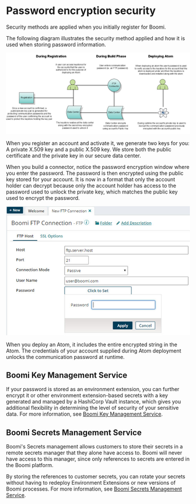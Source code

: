 # Password encryption security

<head>
  <meta name="guidename" content="Platform"/>
  <meta name="context" content="GUID-89953624-ed1f-4c27-9b31-24f1bf2f2d74"/>
</head>

Security methods are applied when you initially register for Boomi.

The following diagram illustrates the security method applied and how it is used when storing password information.

![The phases of password encryption.](./Images/other-dg-password-encryption_b2b0cfb1-e67d-48fe-afeb-f9ee677beb20.jpg)

When you register an account and activate it, we generate two keys for you: A private X.509 key and a public X.509 key. We store both the public certificate and the private key in our secure data center.

When you build a connector, notice the password encryption window where you enter the password. The password is then encrypted using the public key stored for your account. It is now in a format that only the account holder can decrypt because only the account holder has access to the password used to unlock the private key, which matches the public key used to encrypt the password.

![Password encryption window.](./Images/build-ps-ftp-connection-password_0a123056-d6b5-4541-8ff9-2e5acac6be15.jpg)

When you deploy an Atom, it includes the entire encrypted string in the Atom. The credentials of your account supplied during Atom deployment unlocks the communication password at runtime.

## Boomi Key Management Service

If your password is stored as an environment extension, you can further encrypt it or other environment extension-based secrets with a key generated and managed by a HashiCorp Vault instance, which gives you additional flexibility in determining the level of security of your sensitive data. For more information, see [Boomi Key Management Service](../Integration/Integration%20management/atm-Key_Management_service.md).

## Boomi Secrets Management Service

Boomi's Secrets management allows customers to store their secrets in a remote secrets manager that they alone have access to. Boomi will never have access to this manager, since only references to secrets are entered in the Boomi platform.

By storing the references to customer secrets, you can rotate your secrets without having to redeploy Environment Extensions or new versions of Boomi processes.
For more information, see [Boomi Secrets Management Service](../Platform/c-atm-Secrets_Management.md).



